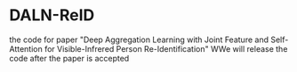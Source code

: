 # DALN-ReID
the code for paper "Deep Aggregation Learning with Joint Feature and Self-Attention for Visible-Infrered Person Re-Identification"
WWe will release the code after the paper is accepted
